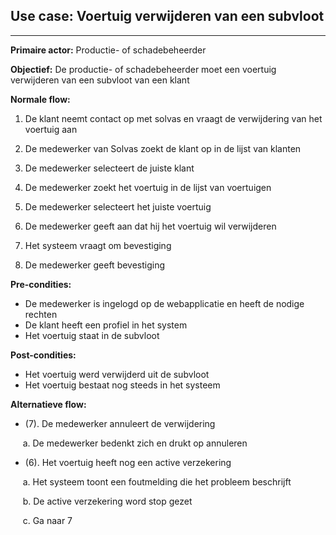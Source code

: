## Use case: Voertuig verwijderen van een subvloot
---

**Primaire actor:** Productie- of schadebeheerder

**Objectief:** De productie- of schadebeheerder moet een voertuig verwijderen van een subvloot van een klant

**Normale flow:**

1. De klant neemt contact op met solvas en vraagt de verwijdering van het voertuig aan

2. De medewerker van Solvas zoekt de klant op in de lijst van klanten

3. De medewerker selecteert de juiste klant

4. De medewerker zoekt het voertuig in de lijst van voertuigen

5. De medewerker selecteert het juiste voertuig

6. De medewerker geeft aan dat hij het voertuig wil verwijderen

7. Het systeem vraagt om bevestiging

8. De medewerker geeft bevestiging

**Pre-condities:**
- De medewerker is ingelogd op de webapplicatie en heeft de nodige rechten
- De klant heeft een profiel in het system
- Het voertuig staat in de subvloot

**Post-condities:**
- Het voertuig werd verwijderd uit de subvloot
- Het voertuig bestaat nog steeds in het systeem

**Alternatieve flow:**
* (7). De medewerker annuleert de verwijdering

&nbsp;&nbsp;&nbsp;&nbsp; a. De medewerker bedenkt zich en drukt op annuleren

* (6). Het voertuig heeft nog een active verzekering

&nbsp;&nbsp;&nbsp;&nbsp; a. Het systeem toont een foutmelding die het probleem beschrijft

&nbsp;&nbsp;&nbsp;&nbsp; b. De active verzekering word stop gezet

&nbsp;&nbsp;&nbsp;&nbsp; c. Ga naar 7
